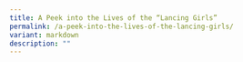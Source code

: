 ```yaml
---
title: A Peek into the Lives of the “Lancing Girls”
permalink: /a-peek-into-the-lives-of-the-lancing-girls/
variant: markdown
description: ""
---
```

